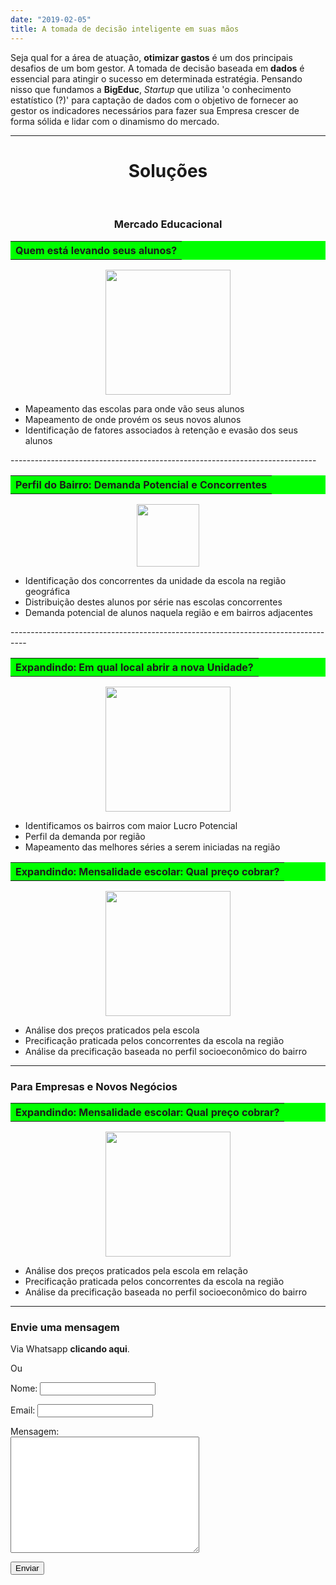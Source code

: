 ```yaml
---
date: "2019-02-05"
title: A tomada de decisão inteligente em suas mãos 
---
```


Seja qual for a área de atuação, **otimizar gastos** é um dos principais desafios de um bom gestor. 
A tomada de decisão baseada em **dados** é essencial para atingir o sucesso em determinada estratégia. 
 Pensando nisso que fundamos a **BigEduc**, *Startup* que utiliza 'o conhecimento estatístico (?)' para captação de dados com o objetivo de fornecer ao gestor os indicadores necessários para fazer sua Empresa crescer de forma sólida e lidar com o dinamismo do mercado.

-----------------------------------
<html>
<h1><center>  Soluções</center></h1> &nbsp;
<h3><center>  Mercado Educacional</center></h3>


<table bgcolor="#00FF00">
<th bgcolor="#00FF00"><center>Quem está levando seus alunos?</center></th>
  </th>
</table>
<p align="center">
<img src="images/students.png" width="200" height="200" class="center"> 
</p>
 <ul style="list-style-type:disc;">
  <li>Mapeamento  das escolas  para onde vão seus alunos </li>
  <li>  Mapeamento de onde provém os seus novos alunos </li>
  <li> Identificação de fatores associados à retenção e evasão dos seus alunos</li>
</ul>
----------------------------------------------------------------------------
<table bgcolor="#00FF00">
<th bgcolor="#00FF00"><center>Perfil do Bairro: Demanda Potencial e Concorrentes</center></th>
</table>
<p align="center">
<img src="images/loc.png" width="100" height="100" class="center"></p>    
<ul style="list-style-type:disc;">
  <li> Identificação dos concorrentes da unidade da escola na região geográfica</li>
  <li>Distribuição destes alunos por série nas escolas concorrentes</li>
  <li> Demanda potencial de alunos naquela região e em bairros adjacentes</li>
</ul>
----------------------------------------------------------------------------------
<table bgcolor="#00FF00">
<th bgcolor="#00FF00"><center>Expandindo: Em qual local abrir a nova Unidade?</center></th>
</table>
<p align="center">
<img src="images/unidade.jpeg" width="200" height="200" class="center"></p>    
  <ul style="list-style-type:disc;">
  <li>Identificamos os bairros com maior Lucro
Potencial</li>
  <li> Perfil da demanda por região </li>
  <li>Mapeamento das melhores séries a serem iniciadas na região</li>
</ul>

<table bgcolor="#00FF00">
<th bgcolor="#00FF00"><center>Expandindo: Mensalidade escolar: Qual preço cobrar?</center></th>
</table>
<p align="center">
<img src="images/money.png" width="200" height="200" class="center"></p>    
  <ul style="list-style-type:disc;">
  <li>Análise dos preços praticados pela escola
 </li>
  <li> Precificação praticada pelos concorrentes da escola na região</li>
  <li> Análise da precificação baseada no perfil  socioeconômico
do bairro</li>
</ul>



------------------------------
### Para Empresas e Novos Negócios
 
 <table bgcolor="#00FF00">
<th bgcolor="#00FF00"><center>Expandindo: Mensalidade escolar: Qual preço cobrar?</center></th>
</table>
<p align="center">
<img src="images/money.png" width="200" height="200" class="center"></p>    
  <ul style="list-style-type:disc;">
  <li>Análise dos preços praticados pela escola em relação
 </li>
  <li> Precificação praticada pelos concorrentes da escola na região</li>
  <li> Análise da precificação baseada no perfil  socioeconômico
do bairro</li>
</ul>

---------------------------
  
### Envie uma mensagem


Via Whatsapp **clicando aqui**.

Ou 

   <body>
    <form name="contact" method="POST" data-netlify="true">
      <p>Nome: <input type="text" name="name"/></p>
      <p>Email: <input type="text" name="email"/></p>
      <p>Mensagem:
        <br />
        <textarea name="comments" rows = "12" cols = "35"></textarea>
        <br>
      <p><input type="submit" name="submit" value="Enviar" />
      </p>
    </form>
  </body>
 
  
